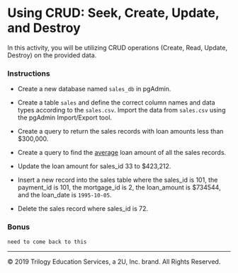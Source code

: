 # Using CRUD: Seek, Create, Update, and Destroy

In this activity, you will be utilizing CRUD operations (Create, Read, Update, Destroy) on the provided data.

### Instructions

* Create a new database named `sales_db` in pgAdmin.

* Create a table `sales` and define the correct column names and data types according to the `sales.csv`. Import the data from `sales.csv` using the pgAdmin Import/Export tool.

* Create a query to return the sales records with loan amounts less than $300,000.

* Create a query to find the [average](https://www.w3schools.com/sql/sql_count_avg_sum.asp) loan amount of all the sales records.

* Update the loan amount for sales_id 33 to $423,212.

* Insert a new record into the sales table where the sales_id is 101, the payment_id is 101, the mortgage_id is 2, the loan_amount is $734544, and the loan_date is `1995-10-05`.

* Delete the sales record where sales_id is 72.

### Bonus

`need to come back to this`

---

© 2019 Trilogy Education Services, a 2U, Inc. brand. All Rights Reserved.
